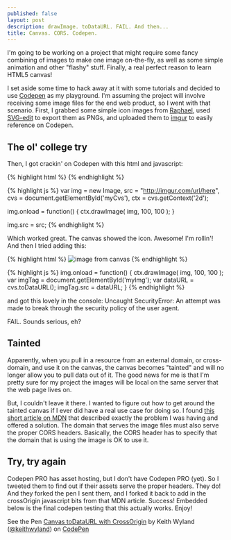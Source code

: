 ```yaml
---
published: false
layout: post
description: drawImage. toDataURL. FAIL. And then...
title: Canvas. CORS. Codepen.
---
```


I'm going to be working on a project that might require some fancy combining of images to make one image on-the-fly, as well as some simple animation and other "flashy" stuff. Finally, a real perfect reason to learn HTML5 canvas!

I set aside some time to hack away at it with some tutorials and decided to use [Codepen](http://codepen.io) as my playground. I'm assuming the project will involve receiving some image files for the end web product, so I went with that scenario. First, I grabbed some simple icon images from [Raphael](http://raphaeljs.com/icons/), used [SVG-edit](http://svg-edit.googlecode.com/svn/branches/2.6/editor/svg-editor.html) to export them as PNGs, and uploaded them to [imgur](http://imgur.com/) to easily reference on Codepen.

## The ol' college try
Then, I got crackin' on Codepen with this html and javascript:

{% highlight html %}
<canvas id="myCvs" width="400" height="400"></canvas>
{% endhighlight %}

{% highlight js %}
var img = new Image,
    src = "http://imgur.com/url/here",
    cvs = document.getElementById('myCvs'),
    ctx = cvs.getContext('2d');
    
img.onload = function() {
  ctx.drawImage( img, 100, 100 );
}

img.src = src;
{% endhighlight %}

Which worked great. The canvas showed the icon. Awesome! I'm rollin'! And then I tried adding this:

{% highlight html %}
<img id="myImg" src="" alt="image from canvas" />
{% endhighlight %}

{% highlight js %}
img.onload = function() {
  ctx.drawImage( img, 100, 100 );
  var imgTag = document.getElementById('myImg');
  var dataURL = cvs.toDataURL();
  imgTag.src = dataURL;
}
{% endhighlight %}

and got this lovely in the console:
    Uncaught SecurityError: An attempt was made to break through the security policy of the user agent.
    
FAIL. Sounds serious, eh?

## Tainted
Apparently, when you pull in a resource from an external domain, or cross-domain, and use it on the canvas, the canvas becomes "tainted" and will no longer allow you to pull data out of it. The good news for me is that I'm pretty sure for my project the images will be local on the same server that the web page lives on.

But, I couldn't leave it there. I wanted to figure out how to get around the tainted canvas if I ever did have a real use case for doing so. I found [this short article on MDN](https://developer.mozilla.org/en-US/docs/HTML/CORS_Enabled_Image) that described exactly the problem I was having and offered a solution. The domain that serves the image files must also serve the proper CORS headers. Basically, the CORS header has to specify that the domain that is using the image is OK to use it.

## Try, try again
Codepen PRO has asset hosting, but I don't have Codepen PRO (yet). So I tweeted them to find out if their assets serve the proper headers. They do! And they forked the pen I sent them, and I forked it back to add in the crossOrigin javascript bits from that MDN article. Success! Embedded below is the final codepen testing that this actually works. Enjoy!

<p data-height="400" data-theme-id="2" data-slug-hash="umova" data-user="keithwyland" data-default-tab="result" class='codepen'>See the Pen <a href='http://codepen.io/keithwyland/pen/umova'>Canvas toDataURL with CrossOrigin</a> by Keith Wyland (<a href='http://codepen.io/keithwyland'>@keithwyland</a>) on <a href='http://codepen.io'>CodePen</a></p>
<script async src="http://codepen.io/assets/embed/ei.js"></script>




